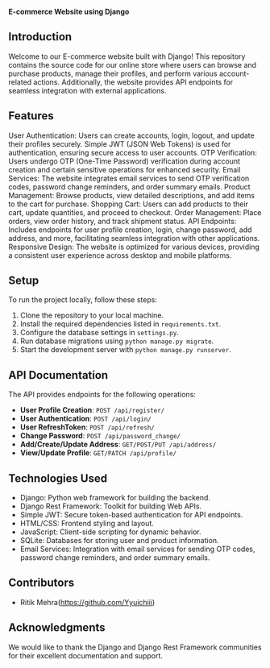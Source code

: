 **E-commerce Website using Django**

## Introduction
Welcome to our E-commerce website built with Django! This repository contains the source code for our online store where users can browse and purchase products, manage their profiles, and perform various account-related actions. Additionally, the website provides API endpoints for seamless integration with external applications.

## Features
User Authentication: Users can create accounts, login, logout, and update their profiles securely. Simple JWT (JSON Web Tokens) is used for authentication, ensuring secure access to user accounts.
OTP Verification: Users undergo OTP (One-Time Password) verification during account creation and certain sensitive operations for enhanced security.
Email Services: The website integrates email services to send OTP verification codes, password change reminders, and order summary emails.
Product Management: Browse products, view detailed descriptions, and add items to the cart for purchase.
Shopping Cart: Users can add products to their cart, update quantities, and proceed to checkout.
Order Management: Place orders, view order history, and track shipment status.
API Endpoints: Includes endpoints for user profile creation, login, change password, add address, and more, facilitating seamless integration with other applications.
Responsive Design: The website is optimized for various devices, providing a consistent user experience across desktop and mobile platforms.

## Setup
To run the project locally, follow these steps:
1. Clone the repository to your local machine.
2. Install the required dependencies listed in `requirements.txt`.
3. Configure the database settings in `settings.py`.
4. Run database migrations using `python manage.py migrate`.
5. Start the development server with `python manage.py runserver`.

## API Documentation
The API provides endpoints for the following operations:
- **User Profile Creation**: `POST /api/register/`
- **User Authentication**: `POST /api/login/`
- **User RefreshToken**: `POST /api/refresh/`
- **Change Password**: `POST /api/password_change/`
- **Add/Create/Update Address**: `GET/POST/PUT /api/address/`
- **View/Update Profile**: `GET/PATCH /api/profile/`

## Technologies Used
- Django: Python web framework for building the backend.
- Django Rest Framework: Toolkit for building Web APIs.
- Simple JWT: Secure token-based authentication for API endpoints.
- HTML/CSS: Frontend styling and layout.
- JavaScript: Client-side scripting for dynamic behavior.
- SQLite: Databases for storing user and product information.
- Email Services: Integration with email services for sending OTP codes, password change reminders, and order summary emails.

## Contributors
- Ritik Mehra(https://github.com/Yyuichiii)

## Acknowledgments
We would like to thank the Django and Django Rest Framework communities for their excellent documentation and support.

